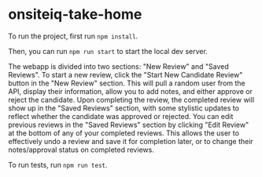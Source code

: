 # onsiteiq-take-home

To run the project, first run `npm install`.

Then, you can run `npm run start` to start the local dev server.

The webapp is divided into two sections: "New Review" and "Saved Reviews". To start a new review, click the "Start New Candidate Review" button in the "New Review" section.
This will pull a random user from the API, display their information, allow you to add notes, and either approve or reject the candidate. Upon completing the review, the completed
review will show up in the "Saved Reviews" section, with some stylistic updates to reflect whether the candidate was approved or rejected. You can edit previous reviews in the "Saved
Reviews" section by clicking "Edit Review" at the bottom of any of your completed reviews. This allows the user to effectively undo a review and save it for completion later, or to
change their notes/approval status on completed reviews.

To run tests, run `npm run test`.

